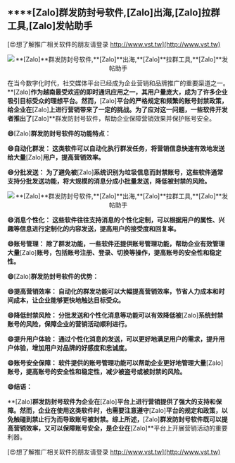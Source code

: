 ## ****[Zalo]**群发防封号软件,**[Zalo]**出海,**[Zalo]**拉群工具,**[Zalo]**发帖助手**

[😍想了解推广相关软件的朋友请登录 http://www.vst.tw](http://www.vst.tw)

 <center><img src="https://vst.tw/MP4/tuiguang/png/4.png" alt="**[Zalo]**群发防封号软件,**[Zalo]**出海,**[Zalo]**拉群工具,**[Zalo]**发帖助手"></center>

在当今数字化时代，社交媒体平台已经成为企业营销和品牌推广的重要渠道之一。**[Zalo]**作为越南最受欢迎的即时通讯应用之一，其用户量庞大，成为了许多企业吸引目标受众的理想平台。然而，**[Zalo]**平台的严格规定和频繁的账号封禁政策，给企业在**[Zalo]**上进行营销带来了一定的挑战。为了应对这一问题，一些软件开发者推出了**[Zalo]**群发防封号软件，帮助企业保障营销效果并保护账号安全。

**😄**[Zalo]**群发防封号软件的功能特点：**

**😄自动化群发： 这类软件可以自动化执行群发任务，将营销信息快速有效地发送给大量**[Zalo]**用户，提高营销效率。**

**😄分批发送： 为了避免被**[Zalo]**系统识别为垃圾信息而封禁账号，这些软件通常支持分批发送功能，将大规模的消息分成小批量发送，降低被封禁的风险。**

 <center><img src="https://vst.tw/MP4/tuiguang/png/4.png" alt="**[Zalo]**群发防封号软件,**[Zalo]**出海,**[Zalo]**拉群工具,**[Zalo]**发帖助手"></center>

**😄消息个性化： 这些软件往往支持消息的个性化定制，可以根据用户的属性、兴趣等信息进行定制化的内容发送，提高用户的接受度和回复率。**

**😄账号管理： 除了群发功能，一些软件还提供账号管理功能，帮助企业有效管理大量**[Zalo]**账号，包括账号注册、登录、切换等操作，提高账号的安全性和稳定性。**

**😄**[Zalo]**群发防封号软件的优势：**

**😄提高营销效率： 自动化的群发功能可以大幅提高营销效率，节省人力成本和时间成本，让企业能够更快地触达目标受众。**

**😄降低封禁风险： 分批发送和个性化消息等功能可以有效降低被**[Zalo]**系统封禁账号的风险，保障企业的营销活动顺利进行。**

**😄提升用户体验： 通过个性化消息的发送，可以更好地满足用户的需求，提升用户体验，增加用户对品牌的好感度和忠诚度。**

**😄账号安全保障： 软件提供的账号管理功能可以帮助企业更好地管理大量**[Zalo]**账号，提高账号的安全性和稳定性，减少被盗号或被封禁的风险。**

**😄结语：**

**[Zalo]**群发防封号软件为企业在**[Zalo]**平台上进行营销提供了强大的支持和保障。然而，企业在使用这类软件时，也需要注意遵守**[Zalo]**平台的规定和政策，以免触碰到禁止行为而导致账号被封禁。综上所述，**[Zalo]**群发防封号软件既可以提高营销效率，又可以保障账号安全，是企业在**[Zalo]**平台上开展营销活动的重要利器。

[😍想了解推广相关软件的朋友请登录 http://www.vst.tw](http://www.vst.tw)



